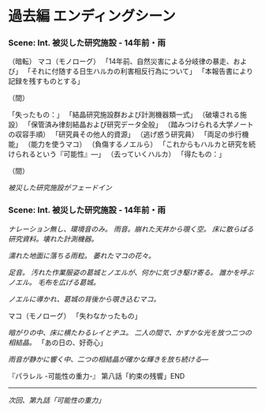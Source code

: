 # 過去編 エンディングシーン

### Scene: Int. 被災した研究施設 - 14年前・雨
（暗転）
マコ（モノローグ）
「14年前、自然災害による分岐律の暴走、および」
「それに付随する日生ハルカの利害相反行為について」
「本報告書により記録を残すものとする」

（間）

「失ったもの：」
「結晶研究施設群および計測機器類一式」
（破壊される施設）
「保管済み律刻結晶および研究データ全般」
（踏みつけられる大学ノートの収容手順）
「研究員その他人的資源」
（逃げ惑う研究員）
「両足の歩行機能」
（能力を使うマコ）
（負傷するノエルら）
「これからもハルカと研究を続けられるという『可能性』―」
（去っていくハルカ）
「得たもの：」

（間）

_被災した研究施設がフェードイン_
### Scene: Int. 被災した研究施設 - 14年前・雨

_ナレーション無し、環境音のみ。_
_雨音。崩れた天井から覗く空。_
_床に散らばる研究資料。壊れた計測機器。_

_濡れた地面に落ちる雨粒。_
_萎れたマコの花々。_

_足音。_
_汚れた作業服姿の葛城とノエルが、何かに気づき駆け寄る。_
_誰かを呼ぶノエル。_
_毛布を広げる葛城。_

_ノエルに導かれ、葛城の背後から覗き込むマコ。_

マコ（モノローグ）
「失わなかったもの」

_暗がりの中、床に横たわるレイとヂユ。_
_二人の間で、かすかな光を放つ二つの相結晶。_
「あの日の、好奇心」

_雨音が静かに響く中、二つの相結晶が確かな輝きを放ち続ける―_

『パラレル -可能性の重力-』
第八話「約束の残響」END

---
_次回、第九話「可能性の重力」_